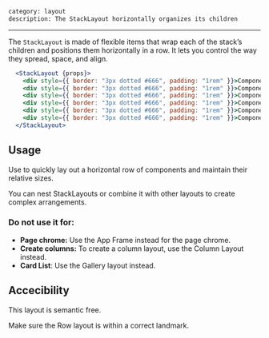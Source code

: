 ```meta
category: layout
description: The StackLayout horizontally organizes its children
```

---

The `StackLayout` is made of flexible items that wrap each of the stack’s children and positions them horizontally in a row. It lets you control the way they spread, space, and align.

```jsx
  <StackLayout {props}>
    <div style={{ border: "3px dotted #666", padding: "1rem" }}>Component</div>
    <div style={{ border: "3px dotted #666", padding: "1rem" }}>Component</div>
    <div style={{ border: "3px dotted #666", padding: "1rem" }}>Component</div>
    <div style={{ border: "3px dotted #666", padding: "1rem" }}>Component</div>
    <div style={{ border: "3px dotted #666", padding: "1rem" }}>Component</div>
    <div style={{ border: "3px dotted #666", padding: "1rem" }}>Component</div>
  </StackLayout>
```

## Usage

Use to quickly lay out a horizontal row of components and maintain their relative sizes.

You can nest StackLayouts or combine it with other layouts to create complex arrangements.

### Do not use it for:

- **Page chrome:** Use the App Frame instead for the page chrome.
- **Create columns:** To create a column layout, use the Column Layout instead.
- **Card List**: Use the Gallery layout instead.

## Accecibility

This layout is semantic free.

Make sure the Row layout is within a correct landmark.
